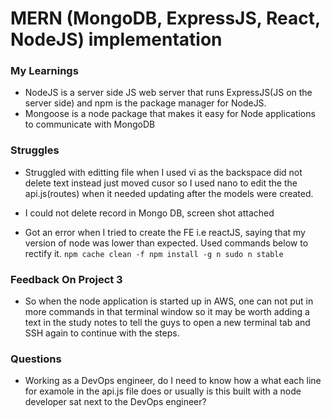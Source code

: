 # MERN (MongoDB, ExpressJS, React, NodeJS) implementation
 
### My Learnings
* NodeJS is a server side JS web server that runs ExpressJS(JS on the server side) and npm is the package manager for NodeJS.
* Mongoose is a node package that makes it easy for Node applications to communicate with MongoDB
 
### Struggles
* Struggled with editting file when I used vi as the backspace did not delete text instead just moved cusor so I used nano to edit the the api.js(routes) when it needed updating after the models were created.
 
* I could not delete record in Mongo DB, screen shot attached
 
* Got an error when I tried to create the FE i.e reactJS, saying that my version of node was lower than expected. Used commands below to rectify it.
   `npm cache clean -f
npm install -g n
sudo n stable`
 
### Feedback On Project 3
* So when the node application is started up in AWS, one can not put in more commands in that terminal window so it may be worth adding a text in the study notes to tell the guys to open a new terminal tab and SSH again to continue with the steps.
 
### Questions
 
* Working as a DevOps engineer, do I need to know how a what each line for examole in the api.js file does or usually is this built with a node developer sat next to the DevOps engineer?
 
 
 





